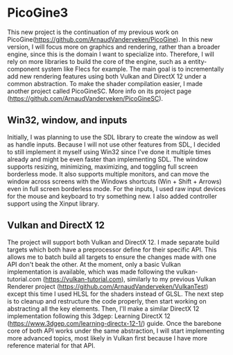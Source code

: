 # PicoGine3
 
This new project is the continuation of my previous work on PicoGine(https://github.com/ArnaudVanderveken/PicoGine). In this new version, I will focus more on graphics and rendering, rather than a broader engine, since this is the domain I want to specialize into. Therefore, I will rely on more libraries to build the core of the engine, such as a entity-component system like Flecs for example. 
The main goal is to incrementally add new rendering features using both Vulkan and DirectX 12 under a common abstraction.
To make the shader compilation easier, I made another project called PicoGineSC. More info on its project page (https://github.com/ArnaudVanderveken/PicoGineSC).

## Win32, window, and inputs
Initially, I was planning to use the SDL library to create the window as well as handle inputs. Because I will not use other features from SDL, I decided to still implement it myself using Win32 since I've done it multiple times already and might be even faster than implementing SDL.
The window supports resizing, minimizing, maximizing, and toggling full screen borderless mode. It also supports multiple monitors, and can move the window across screens with the Windows shortcuts (Win + Shift + Arrows) even in full screen borderless mode.
For the inputs, I used raw input devices for the mouse and keyboard to try something new. I also added controller support using the Xinput library. 

## Vulkan and DirectX 12
The project will support both Vulkan and DirectX 12. I made separate build targets which both have a preprocessor define for their specific API. This allows me to batch build all targets to ensure the changes made with one API don't beak the other.
At the moment, only a basic Vulkan implementation is available, which was made following the vulkan-tutorial.com (https://vulkan-tutorial.com), similarly to my previous Vulkan Renderer project (https://github.com/ArnaudVanderveken/VulkanTest) except this time I used HLSL for the shaders instead of GLSL. The next step is to cleanup and restructure the code properly, then start working on abstracting all the key elements. Then, I'll make a similar DirectX 12 implementation following this 3dgep: Learning DirectX 12 (https://www.3dgep.com/learning-directx-12-1/) guide.
Once the barebone core of both API works under the same abstraction, I will start implementing more advanced topics, most likely in Vulkan first because I have more reference material for that API.
